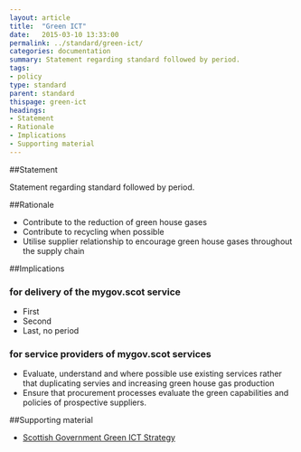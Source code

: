 ```yaml
---
layout: article
title:  "Green ICT"
date:   2015-03-10 13:33:00
permalink: ../standard/green-ict/ 
categories: documentation
summary: Statement regarding standard followed by period.
tags: 
- policy
type: standard
parent: standard
thispage: green-ict
headings:
- Statement
- Rationale
- Implications
- Supporting material
---
```


##Statement

Statement regarding standard followed by period.

##Rationale

* Contribute to the reduction of green house gases
* Contribute to recycling when possible
* Utilise supplier relationship to encourage green house gases throughout the supply chain

##Implications

### for delivery of the mygov.scot service

* First
* Second
* Last, no period

### for service providers of mygov.scot services

* Evaluate, understand and where possible use existing services rather that duplicating servies and increasing green house gas production
* Ensure that procurement processes evaluate the green capabilities and policies of prospective suppliers.

##Supporting material

- [Scottish Government Green ICT Strategy](http://www.gov.scot/Topics/Economy/digital/digitalservices/greenict)
